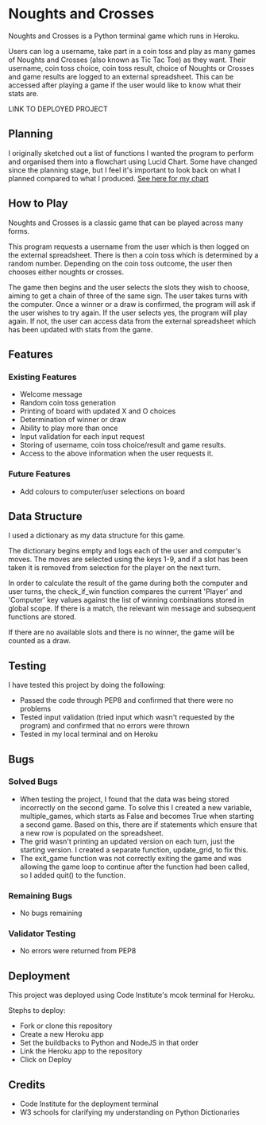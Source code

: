 # Noughts and Crosses
Noughts and Crosses is a Python terminal game which runs in Heroku.

Users can log a username, take part in a coin toss and play as many games of Noughts and Crosses (also known as Tic Tac Toe) as they want. Their username, coin toss choice, coin toss result, choice of Noughts or Crosses and game results are logged to an external spreadsheet. This can be accessed after playing a game if the user would like to know what their stats are.

LINK TO DEPLOYED PROJECT

## Planning
I originally sketched out a list of functions I wanted the program to perform and organised them into a flowchart using Lucid Chart.
Some have changed since the planning stage, but I feel it's important to look back on what I planned compared to what I produced.
[See here for my chart](documentation/Noughts_and_Crosses_Lucid_Chart.pdf)

## How to Play
Noughts and Crosses is a classic game that can be played across many forms.

This program requests a username from the user which is then logged on the external spreadsheet. There is then a coin toss which is determined by a random number. Depending on the coin toss outcome, the user then chooses either noughts or crosses.

The game then begins and the user selects the slots they wish to choose, aiming to get a chain of three of the same sign. The user takes turns with the computer. Once a winner or a draw is confirmed, the program will ask if the user wishes to try again. If the user selects yes, the program will play again. If not, the user can access data from the external spreadsheet which has been updated with stats from the game.

## Features

### Existing Features
- Welcome message
- Random coin toss generation
- Printing of board with updated X and O choices
- Determination of winner or draw
- Ability to play more than once
- Input validation for each input request
- Storing of username, coin toss choice/result and game results.
- Access to the above information when the user requests it.

### Future Features
- Add colours to computer/user selections on board

## Data Structure
I used a dictionary as my data structure for this game. 

The dictionary begins empty and logs each of the user and computer's moves. The moves are selected using the keys 1-9, and if a slot has been taken it is removed from selection for the player on the next turn.

In order to calculate the result of the game during both the computer and user turns, the check_if_win function compares the current 'Player' and 'Computer' key values against the list of winning combinations stored in global scope. If there is a match, the relevant win message and subsequent functions are stored.

If there are no available slots and there is no winner, the game will be counted as a draw.

## Testing
I have tested this project by doing the following:

- Passed the code through PEP8 and confirmed that there were no problems
- Tested input validation (tried input which wasn't requested by the program) and confirmed that no errors were thrown
- Tested in my local terminal and on Heroku

## Bugs
### Solved Bugs

- When testing the project, I found that the data was being stored incorrectly on the second game. To solve this I created a new variable, multiple_games, which starts as False and becomes True when starting a second game. Based on this, there are if statements which ensure that a new row is populated on the spreadsheet.
- The grid wasn't printing an updated version on each turn, just the starting version. I created a separate function, update_grid, to fix this.
- The exit_game function was not correctly exiting the game and was allowing the game loop to continue after the function had been called, so I added quit() to the function.

### Remaining Bugs
- No bugs remaining

### Validator Testing
- No errors were returned from PEP8

## Deployment
This project was deployed using Code Institute's mcok terminal for Heroku.

Stephs to deploy:
- Fork or clone this repository
- Create a new Heroku app
- Set the buildbacks to Python and NodeJS in that order
- Link the Heroku app to the repository
- Click on Deploy

## Credits
- Code Institute for the deployment terminal
- W3 schools for clarifying my understanding on Python Dictionaries